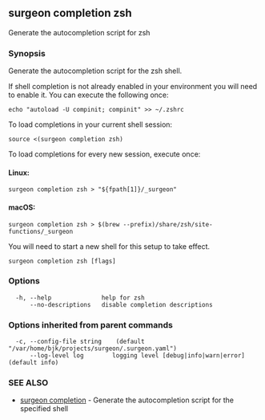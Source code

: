 ## surgeon completion zsh

Generate the autocompletion script for zsh

### Synopsis

Generate the autocompletion script for the zsh shell.

If shell completion is not already enabled in your environment you will need
to enable it.  You can execute the following once:

	echo "autoload -U compinit; compinit" >> ~/.zshrc

To load completions in your current shell session:

	source <(surgeon completion zsh)

To load completions for every new session, execute once:

#### Linux:

	surgeon completion zsh > "${fpath[1]}/_surgeon"

#### macOS:

	surgeon completion zsh > $(brew --prefix)/share/zsh/site-functions/_surgeon

You will need to start a new shell for this setup to take effect.


```
surgeon completion zsh [flags]
```

### Options

```
  -h, --help              help for zsh
      --no-descriptions   disable completion descriptions
```

### Options inherited from parent commands

```
  -c, --config-file string    (default "/var/home/bjk/projects/surgeon/.surgeon.yaml")
      --log-level log        logging level [debug|info|warn|error] (default info)
```

### SEE ALSO

* [surgeon completion](surgeon_completion.md)	 - Generate the autocompletion script for the specified shell

